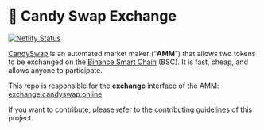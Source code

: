 # 🥞 Candy Swap Exchange

[![Netlify Status](https://api.netlify.com/api/v1/badges/c6ef7e73-4a84-410d-83b0-b89326787dff/deploy-status)](https://app.netlify.com/sites/swap-master/deploys)

[CandySwap](https://candyswap.online/) is an automated market maker (“**AMM**”) that allows two tokens to be exchanged on the [Binance Smart Chain](https://www.binance.org/en/smartChain) (BSC). It is fast, cheap, and allows anyone to participate.

This repo is responsible for the **exchange** interface of the AMM: [exchange.candyswap.online](https://exchange.candyswap.online/)

If you want to contribute, please refer to the [contributing guidelines](./CONTRIBUTING.md) of this project.
